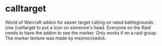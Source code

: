 # calltarget
World of Warcraft addon for easier target calling on rated battlegrounds.
Use /calltarget to put a icon on someone's head. Everyone on the Raid needs to have the addon to see the marker. Only works if on a raid group.
The marker texture was made by  mezmorizedck.
